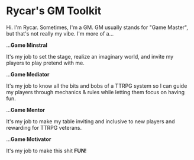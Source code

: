 # Rycar's GM Toolkit

Hi. I'm Rycar. Sometimes, I'm a GM.
GM usually stands for "Game Master", but that's not really my vibe. I'm more of a...

...**Game Minstral** 

It's my job to set the stage, realize an imaginary world, and invite my players to play pretend with me.

...**Game Mediator**

It's my job to know all the bits and bobs of a TTRPG system so I can guide my players through mechanics & rules while letting them focus on having fun.
 
...**Game Mentor**
   
It's my job to make my table inviting and inclusive to new players and rewarding for TTRPG veterans.
 
...**Game Motivator**
   
It's my job to make this shit **FUN**!
 
